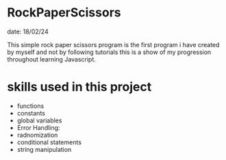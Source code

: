 # RockPaperScissors

date: 18/02/24

This simple rock paper scissors program is the first program i have created by myself and not by following tutorials this is a show of my progression throughout learning Javascript.


# skills used in this project
* functions 
* constants 
* global variables 
* Error Handling:
* radnomization 
* conditional statements 
* string manipulation

